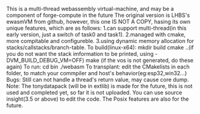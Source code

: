 This is a multi-thread webassembly virtual-machine, and may be a component of forge-compute in the future
The original version is LHBS's ewasmVM from github, however, this one IS NOT A COPY, hasing its own unique features, which are as follows:
1.can support multi-thread(in this early version, just a switch of task0 and task1).
2.managed with cmake, more compitable and configureble. 
3.using dynamic memory allocation for stacks/callstacks/branch-table.
To build(linux-x64):
mkdir build
cmake ..(if you do not want the stack imformation to be printed, using -DVM_BUILD_DEBUG_VM=OFF)
make
(if the vos is not generated, do these again)
To run:
cd bin
./webasm
To transplant:
edit the CMakelists in each folder, to match your commpiler and host's behavior(eg:esp32,win32...)
Bugs:
Still can not handle a thread's return value, may cause core dump.
Note:
The tonydatapack (will be in extlib) is made for the future, this is not used and completed yet, so far it is not uploaded.
You can use source insight(3.5 or above) to edit the code.
The Posix features are also for the future. 
